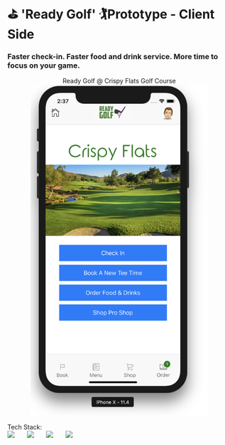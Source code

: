 # ⛳️ 'Ready Golf' 🏌️‍ Prototype - Client Side

### Faster check-in. Faster food and drink service. More time to focus on your game.

<p align="center">
  Ready Golf @ Crispy Flats Golf Course
  <br>
  <img src="assets/screen-shot.png" width="400" display="block">
</p>

<p>
  Tech Stack:
  <br>
  <img src="https://madewithvuejs.com/uploads/00/12/nativescript-vue.jpg" width="100" display="block">
  &nbsp &nbsp &nbsp
  <img src="https://arcweb.co/wp-content/uploads/2016/10/react-logo-1000-transparent.png" width="75" display="block">
  &nbsp &nbsp &nbsp
  <img src="https://nativebase.io/assets/img/front-page-icon.png" width="75" display="block">
  &nbsp &nbsp &nbsp
  <img src="https://cdn-images-1.medium.com/max/1920/1*EKXYhntirnqHjXdTGmLXyw.png" width="250" display="block">
</p>

<!-- Tech stack:
![](https://madewithvuejs.com/uploads/00/12/nativescript-vue.jpg) -->
